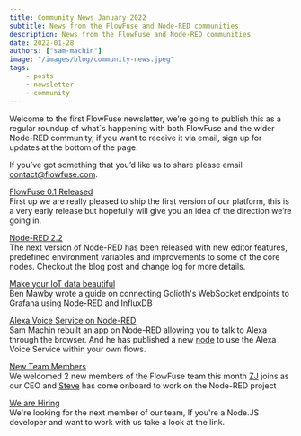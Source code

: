 ```yaml
---
title: Community News January 2022
subtitle: News from the FlowFuse and Node-RED communities
description: News from the FlowFuse and Node-RED communities
date: 2022-01-28
authors: ["sam-machin"]
image: "/images/blog/community-news.jpeg"
tags:
    - posts
    - newsletter
    - community
---
```


Welcome to the first FlowFuse newsletter, we’re going to publish this as a regular roundup of what\`s happening with both FlowFuse and the wider Node-RED community, if you want to receive it via email, sign up for updates at the bottom of the page.
<!--more-->
If you’ve got something that you’d like us to share please email [contact@flowfuse.com](mailto:contact@flowfuse.com).

[FlowFuse 0.1 Released](/blog/2022/01/flowforge-01-released/)  
First up we are really pleased to ship the first version of our platform, this is a very early release but hopefully will give you an idea of the direction we’re going in.

[Node-RED 2.2](https://nodered.org/blog/2022/01/27/version-2-2-released)  
The next version of Node-RED has been released with new editor features, predefined environment variables and improvements to some of the core nodes. Checkout the blog post and change log for more details.

[Make your IoT data beautiful](https://blog.golioth.io/building-iot-dashboards-with-golioth-grafana-and-node-red)  
Ben Mawby wrote a guide on connecting Golioth's WebSocket endpoints to Grafana using Node-RED and InfluxDB

[Alexa Voice Service on Node-RED](https://www.sammachin.com/posts/alexaweb-reborn)  
Sam Machin rebuilt an app on Node-RED allowing you to talk to Alexa through the browser. And he has published a new [node](https://flows.nodered.org/node/@sammachin/node-red-alexa-voice-service) to use the Alexa Voice Service within your own flows.

[New Team Members](/blog)  
We welcomed 2 new members of the FlowFuse team this month [ZJ](/blog/2022/01/welcome-zj/) joins as our CEO and [Steve](/blog/2022/01/welcome-steve/) has come onboard to work on the Node-RED project

[We are Hiring]( https://boards.greenhouse.io/flowfuse/jobs/4312861004)  
We're looking for the next member of our team, If you're a Node.JS developer and want to work with us take a look at the link.
